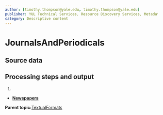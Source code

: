 ```yaml
---
author: [timothy.thompson@yale.edu, timothy.thompson@yale.edu]
publisher: YUL Technical Services, Resource Discovery Services, Metadata Services Unit
category: Descriptive content
---
```


# JournalsAndPeriodicals

## Source data

## Processing steps and output

1.  
-   **[Newspapers](../../concepts/supertypes/newspapers.md)**  


**Parent topic:**[TextualFormats](../../concepts/supertypes/textualformats.md)

